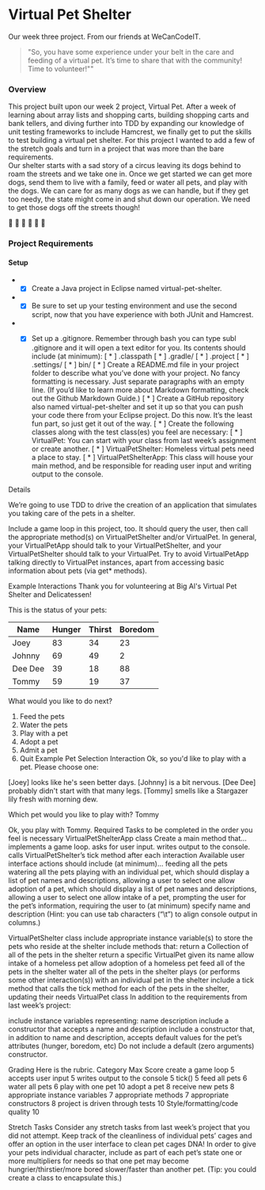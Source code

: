 ﻿# Virtual Pet Shelter

Our week three project.  From our friends at WeCanCodeIT.
>"So, you have some experience under your belt in the care and feeding of a virtual pet. It’s time to share that with the community! Time to volunteer!""

### Overview
This project built upon our week 2 project, Virtual Pet.  After a week of learning about array lists and shopping carts, building shopping carts and bank tellers, and diving further into TDD by expanding our knowledge of unit testing frameworks to include Hamcrest, we finally get to put the skills to test building a virtual pet shelter. For this project I wanted to add a few of the stretch goals and turn in a project that was more than the bare requirements.  
Our shelter starts with a sad story of a circus leaving its dogs behind to roam the streets and we take one in.  Once we get started we can get more dogs, send them to live with a family, feed or water all pets, and play with the dogs.  We can care for as many dogs as we can handle, but if they get too needy, the state might come in and shut down our operation.  We need to get those dogs off the streets though!

:dog: :dog: :dog: :dog: :dog: :dog: 

### Project Requirements

#### Setup

* - [x] Create a Java project in Eclipse named virtual-pet-shelter.
* - [x] Be sure to set up your testing environment and use the second script, now that you have experience with both JUnit and Hamcrest.
* - [x] Set up a .gitignore. Remember through bash you can type subl .gitignore and it will open a text editor for you. Its contents should include (at minimum):
	[ * ]   .classpath
	[ * ]   .gradle/
	[ * ]   .project
	[ * ]   .settings/
	[ * ]   bin/
[ * ] Create a README.md file in your project folder to describe what you’ve done with your project. No fancy formatting is necessary. Just separate paragraphs with an empty line. (If you’d like to learn more about Markdown formatting, check out the Github Markdown Guide.)
[ * ] Create a GitHub repository also named virtual-pet-shelter and set it up so that you can push your code there from your Eclipse project. Do this now. It’s the least fun part, so just get it out of the way.
[ * ] Create the following classes along with the test class(es) you feel are necessary:
	[ * ] VirtualPet: You can start with your class from last week’s assignment or create another.
	[ * ] VirtualPetShelter: Homeless virtual pets need a place to stay.
	[ * ] VirtualPetShelterApp: This class will house your main method, and be responsible for reading user input and writing output to the console.


Details

We’re going to use TDD to drive the creation of an application that simulates you taking care of the pets in a shelter.

Include a game loop in this project, too. It should query the user, then call the appropriate method(s) on VirtualPetShelter and/or VirtualPet. In general, your VirtualPetApp should talk to your VirtualPetShelter, and your VirtualPetShelter should talk to your VirtualPet. Try to avoid VirtualPetApp talking directly to VirtualPet instances, apart from accessing basic information about pets (via get* methods).

Example Interactions
Thank you for volunteering at Big Al's Virtual Pet Shelter and Delicatessen!

This is the status of your pets:

Name	|Hunger	|Thirst	|Boredom
--------|-------|-------|-------
Joey	|83     |34     |23
Johnny	|69     |49     |2
Dee Dee	|39     |18     |88
Tommy	|59     |19     |37

What would you like to do next?

1. Feed the pets
2. Water the pets
3. Play with a pet
4. Adopt a pet
5. Admit a pet
6. Quit
Example Pet Selection Interaction
Ok, so you'd like to play with a pet. Please choose one:

[Joey] looks like he's seen better days.
[Johnny] is a bit nervous.
[Dee Dee] probably didn't start with that many legs.
[Tommy] smells like a Stargazer lily fresh with morning dew.

Which pet would you like to play with?
Tommy

Ok, you play with Tommy.
Required Tasks to be completed in the order you feel is necessary
VirtualPetShelterApp class
Create a main method that…
implements a game loop.
asks for user input.
writes output to the console.
calls VirtualPetShelter’s tick method after each interaction
Available user interface actions should include (at minimum)…
feeding all the pets
watering all the pets
playing with an individual pet, which should display a list of pet names and descriptions, allowing a user to select one
allow adoption of a pet, which should display a list of pet names and descriptions, allowing a user to select one
allow intake of a pet, prompting the user for the pet’s information, requiring the user to (at minimum) specify name and description
(Hint: you can use tab characters (“\t”) to align console output in columns.)

VirtualPetShelter class
include appropriate instance variable(s) to store the pets who reside at the shelter
include methods that:
return a Collection of all of the pets in the shelter
return a specific VirtualPet given its name
allow intake of a homeless pet
allow adoption of a homeless pet
feed all of the pets in the shelter
water all of the pets in the shelter
plays (or performs some other interaction(s)) with an individual pet in the shelter
include a tick method that calls the tick method for each of the pets in the shelter, updating their needs
VirtualPet class
In addition to the requirements from last week’s project:

include instance variables representing:
name
description
include a constructor that accepts a name and description
include a constructor that, in addition to name and description, accepts default values for the pet’s attributes (hunger, boredom, etc)
Do not include a default (zero arguments) constructor.

Grading
Here is the rubric.
	Category						Max Score
	create a game loop				5
	accepts user input				5
	writes output to the console	5
	tick()							5
	feed all pets					6
	water all pets					6
	play with one pet				10
	adopt a pet						8
	receive new pets				8
	appropriate instance variables	7
	appropriate methods				7
	appropriate constructors		8
	project is driven through tests	10
	Style/formatting/code quality	10

Stretch Tasks
Consider any stretch tasks from last week’s project that you did not attempt.
Keep track of the cleanliness of individual pets’ cages and offer an option in the user interface to clean pet cages
DNA! In order to give your pets individual character, include as part of each pet’s state one or more multipliers for needs so that one pet may become hungrier/thirstier/more bored slower/faster than another pet. (Tip: you could create a class to encapsulate this.)